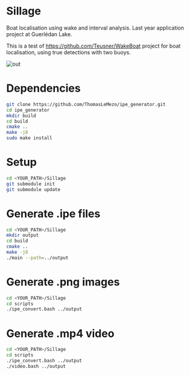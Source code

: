 # Sillage
Boat localisation using wake and interval analysis. Last year application project at Guerlédan Lake.

This is a test of https://github.com/Teusner/WakeBoat project for boat localisation, using true detections with two buoys.

![out](https://user-images.githubusercontent.com/114411509/218680032-6cc96afe-0677-40e0-886c-70fd600703ae.gif)

# Dependencies

```bash
git clone https://github.com/ThomasLeMezo/ipe_generator.git
cd ipe_generator
mkdir build
cd build
cmake ..
make -j8
sudo make install
```

# Setup

```bash
cd <YOUR_PATH>/Sillage
git submodule init
git submodule update
```

# Generate .ipe files
```bash
cd <YOUR_PATH>/Sillage
mkdir output
cd build
cmake ..
make -j8
./main --path=../output
```

# Generate .png images
```bash
cd <YOUR_PATH>/Sillage
cd scripts
./ipe_convert.bash ../output
```

# Generate .mp4 video
```bash
cd <YOUR_PATH>/Sillage
cd scripts
./ipe_convert.bash ../output
./video.bash ../output
```
